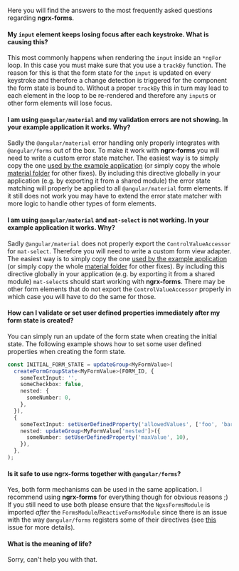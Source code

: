 Here you will find the answers to the most frequently asked questions regarding **ngrx-forms**.

#### My `input` element keeps losing focus after each keystroke. What is causing this?

This most commonly happens when rendering the `input` inside an `*ngFor` loop. In this case you must make sure that you use a `trackBy` function. The reason for this is that the form state for the `input` is updated on every keystroke and therefore a change detection is triggered for the component the form state is bound to. Without a proper `trackBy` this in turn may lead to each element in the loop to be re-rendered and therefore any `input`s or other form elements will lose focus.

#### I am using `@angular/material` and my validation errors are not showing. In your example application it works. Why?

Sadly the `@angular/material` error handling only properly integrates with `@angular/forms` out of the box. To make it work with **ngrx-forms** you will need to write a custom error state matcher. The easiest way is to simply copy the one [used by the example application](https://github.com/MrWolfZ/ngrx-forms/blob/master/example-app/src/app/material/error-state-matcher.ts) (or simply copy the whole [material folder](https://github.com/MrWolfZ/ngrx-forms/tree/master/example-app/src/app/material) for other fixes). By including this directive globally in your application (e.g. by exporting it from a shared module) the error state matching will properly be applied to all `@angular/material` form elements. If it still does not work you may have to extend the error state matcher with more logic to handle other types of form elements.

#### I am using `@angular/material` and `mat-select` is not working. In your example application it works. Why?

Sadly `@angular/material` does not properly export the `ControlValueAccessor` for `mat-select`. Therefore you will need to write a custom form view adapter. The easiest way is to simply copy the one [used by the example application](https://github.com/MrWolfZ/ngrx-forms/blob/master/example-app/src/app/material/mat-select-view-adapter.ts) (or simply copy the whole [material folder](https://github.com/MrWolfZ/ngrx-forms/tree/master/example-app/src/app/material) for other fixes). By including this directive globally in your application (e.g. by exporting it from a shared module) `mat-select`s should start working with **ngrx-forms**. There may be other form elements that do not export the `ControlValueAccessor` properly in which case you will have to do the same for those.

#### How can I validate or set user defined properties immediately after my form state is created?

You can simply run an update of the form state when creating the initial state. The following example shows how to set some user defined properties when creating the form state.

```typescript
const INITIAL_FORM_STATE = updateGroup<MyFormValue>(
  createFormGroupState<MyFormValue>(FORM_ID, {
    someTextInput: '',
    someCheckbox: false,
    nested: {
      someNumber: 0,
    },
  }),
  {
    someTextInput: setUserDefinedProperty('allowedValues', ['foo', 'bar']),
    nested: updateGroup<MyFormValue['nested']>({
      someNumber: setUserDefinedProperty('maxValue', 10),
    }),
  },
);
```

#### Is it safe to use ngrx-forms together with `@angular/forms`?

Yes, both form mechanisms can be used in the same application. I recommend using **ngrx-forms** for everything though for obvious reasons ;) If you still need to use both please ensure that the `NgxsFormsModule` is imported _after_ the `FormsModule`/`ReactiveFormsModule` since there is an issue with the way `@angular/forms` registers some of their directives (see [this](https://github.com/MrWolfZ/ngrx-forms/issues/32) issue for more details).

#### What is the meaning of life?

Sorry, can't help you with that.

